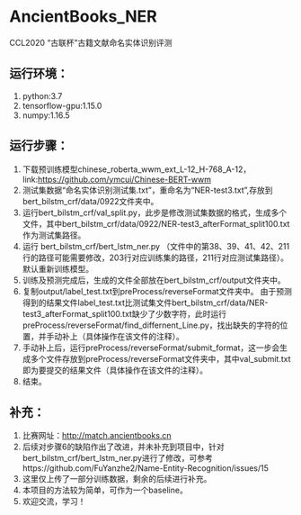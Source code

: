 # AncientBooks_NER
CCL2020 “古联杯”古籍文献命名实体识别评测

## 运行环境：
1. python:3.7
2. tensorflow-gpu:1.15.0
3. numpy:1.16.5

## 运行步骤：
1. 下载预训练模型chinese_roberta_wwm_ext_L-12_H-768_A-12，link:https://github.com/ymcui/Chinese-BERT-wwm
2. 测试集数据“命名实体识别测试集.txt”，重命名为“NER-test3.txt”,存放到bert_bilstm_crf/data/0922文件夹中。
3. 运行bert_bilstm_crf/val_split.py，此步是修改测试集数据的格式，生成多个文件，其中bert_bilstm_crf/data/0922/NER-test3_afterFormat_split100.txt作为测试集路径。
4. 运行 bert_bilstm_crf/bert_lstm_ner.py （文件中的第38、39、41、42、211行的路径可能需要修改，203行对应训练集的路径，211行对应测试集路径）。默认重新训练模型。
5. 训练及预测完成后，生成的文件全部放在bert_bilstm_crf/output文件夹中。
6. 复制output/label_test.txt到preProcess/reverseFormat文件夹中。
由于预测得到的结果文件label_test.txt比测试集文件bert_bilstm_crf/data/NER-test3_afterFormat_split100.txt缺少了少数字符，此时运行preProcess/reverseFormat/find_differnent_Line.py，找出缺失的字符的位置，并手动补上（具体操作在该文件的注释）。
7. 手动补上后，运行preProcess/reverseFormat/submit_format，这一步会生成多个文件存放到preProcess/reverseFormat文件夹中，其中val_submit.txt即为要提交的结果文件（具体操作在该文件的注释）。
8. 结束。

## 补充：
1. 比赛网址：http://match.ancientbooks.cn
2. 后续对步骤6的缺陷作出了改进，并未补充到项目中，针对bert_bilstm_crf/bert_lstm_ner.py进行了修改，可参考https://github.com/FuYanzhe2/Name-Entity-Recognition/issues/15
3. 这里仅上传了一部分训练数据，剩余的后续进行补充。
4. 本项目的方法较为简单，可作为一个baseline。
5. 欢迎交流，学习！
